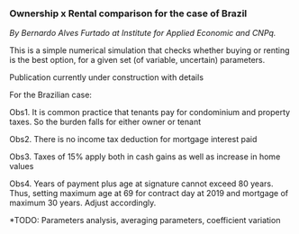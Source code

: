 ### Ownership x Rental comparison for the case of Brazil

_By Bernardo Alves Furtado at Institute for Applied Economic and CNPq._

This is a simple numerical simulation that checks whether buying or renting is the best option, for a given set (of variable, uncertain) parameters. 

Publication currently under construction with details

For the Brazilian case:

Obs1. It is common practice that tenants pay for condominium and property taxes. So the burden falls for either owner or tenant

Obs2. There is no income tax deduction for mortgage interest paid    

Obs3. Taxes of 15% apply both in cash gains as well as increase in home values

Obs4. Years of payment plus age at signature cannot exceed 80 years. Thus, setting maximum age at 69
for contract day at 2019 and mortgage of maximum 30 years. Adjust accordingly.

*TODO: Parameters analysis, averaging parameters, coefficient variation